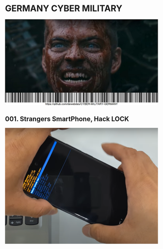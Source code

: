 <h1>GERMANY CYBER MILITARY</h1>
<img alt="CYBER-MILITARY-GERMANY" src="https://github.com/dewebdes/CYBER-MILITARY-GERMANY/blob/master/gcm.jpeg" >
<p>
<h2>001. Strangers SmartPhone, Hack LOCK</h4>
<a href="https://github.com/dewebdes/CYBER-MILITARY-GERMANY/blob/master/smartphone/lock/hack">
<img src="https://github.com/dewebdes/CYBER-MILITARY-GERMANY/blob/master/smartphone/lock/hack/mob008.PNG" />
</a>
</p>
